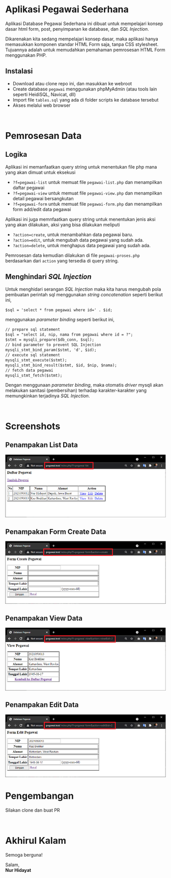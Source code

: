 # Aplikasi Pegawai Sederhana
Aplikasi Database Pegawai Sederhana ini dibuat untuk mempelajari konsep dasar html form, post, penyimpanan ke database, dan *SQL Injection*.

Dikarenakan kita sedang mempelajari konsep dasar, maka aplikasi hanya memasukkan komponen standar HTML Form saja, tanpa CSS stylesheet. Tujuannya adalah untuk memudahkan pemahaman pemrosesan HTML Form menggunakan PHP.

## Instalasi
- Download atau clone repo ini, dan masukkan ke webroot
- Create database `pegawai` menggunakan phpMyAdmin (atau tools lain seperti HeidiSQL, Navicat, dll)
- Import file `tables.sql` yang ada di folder scripts ke database tersebut
- Akses melalui web browser

&nbsp;
# Pemrosesan Data
## Logika
Aplikasi ini memanfaatkan query string untuk menentukan file php mana yang akan dimuat untuk eksekusi
- `?f=pegawai-list` untuk memuat file `pegawai-list.php` dan menampilkan daftar pegawai 
- `?f=pegawai-view` untuk memuat file `pegawai-view.php` dan menampilkan detail pegawai bersangkutan 
- `?f=pegawai-form` untuk memuat file `pegawai-form.php` dan menampilkan form add/edit data pegawai 

Aplikasi ini juga memnfaatkan query string untuk menentukan jenis aksi yang akan dilakukan, aksi yang bisa dilakukan meliputi 
- `?action=create`, untuk menambahkan data pegawai baru.
- `?action=edit`, untuk mengubah data pegawai yang sudah ada.
- `?action=delete`, untuk menghapus data pegawai yang sudah ada.

Pemrosesan data kemudian dilakukan di file `pegawai-proses.php` berdasarkan dari `action` yang tersedia di query string.

## Menghindari *SQL Injection*
Untuk menghidari serangan *SQL Injection* maka kita harus mengubah pola pembuatan perintah sql menggunakan *string concatenation* seperti berikut ini, 

```
$sql = 'select * from pegawai where id=' . $id;
```

menggunakan *parameter binding* seperti berikut ini, 

```
// prepare sql statement
$sql = "select id, nip, nama from pegawai where id = ?";
$stmt = mysqli_prepare($db_conn, $sql);
// bind parameter to prevent SQL Injection
mysqli_stmt_bind_param($stmt, 'd', $id);
// execute sql statement
mysqli_stmt_execute($stmt);
mysqli_stmt_bind_result($stmt, $id, $nip, $nama);
// fetch data pegawai
mysqli_stmt_fetch($stmt);
```
Dengan menggunaan *parameter binding*, maka otomatis *driver* mysqli akan melakukan sanitasi (pembersihan) terhadap karakter-karakter yang memungkinkan terjadinya *SQL Injection*.

&nbsp;
# Screenshots

## Penampakan List Data
![Tampilan List Data](images/screenshot-list.png?raw=true "Tampilan List Data")

## Penampakan Form Create Data
![Tampilan Edit Data](images/screenshot-create.png?raw=true "Tampilan Edit Data")

## Penampakan View Data
![Tampilan View Data](images/screenshot-view.png?raw=true "Tampilan View Data")

## Penampakan Edit Data
![Tampilan Edit Data](images/screenshot-edit.png?raw=true "Tampilan Edit Data")

# Pengembangan
Silakan clone dan buat PR 

&nbsp;
# Akhirul Kalam
Semoga berguna!

Salam,<br/>
**Nur Hidayat**
